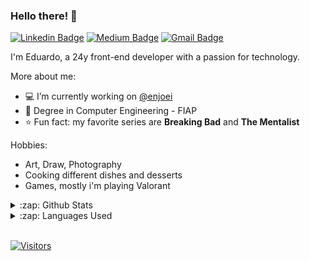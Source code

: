 ### Hello there! 👋

[![Linkedin Badge](https://img.shields.io/badge/-LinkedIn-blue?style=flat-square&logo=Linkedin&logoColor=white&link=https://www.linkedin.com/in/devcorreia/)](https://www.linkedin.com/in/devcorreia/)
[![Medium Badge](https://img.shields.io/badge/-Medium-000?style=flat-square&logo=Medium&logoColor=white&&link=https://medium.com/@devcorreia)](https://medium.com/@devcorreia)
[![Gmail Badge](https://img.shields.io/badge/-Gmail-c14438?style=flat-square&logo=Gmail&logoColor=white&link=mailto:ecorreia.fit@gmail.com)](mailto:ecorreia.fit@gmail.com)

<p align="left"> 
  I'm Eduardo, a 24y front-end developer with a passion for technology.

More about me:
- :computer: I’m currently working on [@enjoei](https://github.com/enjoei)
- :school: Degree in Computer Engineering - FIAP
- :star: Fun fact: my favorite series are **Breaking Bad** and **The Mentalist**

Hobbies:
- Art, Draw, Photography
- Cooking different dishes and desserts
- Games, mostly i'm playing Valorant

<details>
  <summary>:zap: Github Stats</summary>
  <img src="https://github-readme-stats.vercel.app/api?username=devcorreia&&show_icons=true&title_color=222222&icon_color=03A87C&text_color=333333&bg_color=ffffff">
</details>

<details>
  <summary>:zap: Languages Used</summary>
  <img src="https://github-readme-stats.vercel.app/api/top-langs/?username=devcorreia&layout=compact&bg_color=ffffff&text_color=333333">
</details>
<br/>

[![Visitors](https://visitor-badge.glitch.me/badge?page_id=github/devcorreia)](https://github.com/devcorreia)
